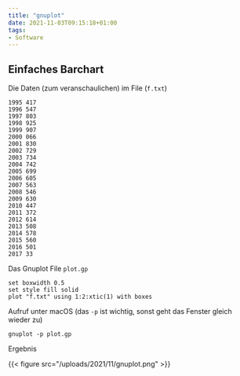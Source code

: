 ```yaml
---
title: "gnuplot"
date: 2021-11-03T09:15:18+01:00
tags:
- Software
---
```


<!--more-->

## Einfaches Barchart

Die Daten (zum veranschaulichen) im File (`f.txt`)

```
1995 417
1996 547
1997 803
1998 925
1999 907
2000 066
2001 830
2002 729
2003 734
2004 742
2005 699
2006 605
2007 563
2008 546
2009 630
2010 447
2011 372
2012 614
2013 508
2014 578
2015 560
2016 501
2017 33
```

Das Gnuplot File `plot.gp`

```
set boxwidth 0.5
set style fill solid
plot "f.txt" using 1:2:xtic(1) with boxes
```

Aufruf unter macOS (das `-p` ist wichtig, sonst geht das Fenster gleich
wieder zu)

```
gnuplot -p plot.gp
```

Ergebnis

{{< figure src="/uploads/2021/11/gnuplot.png" >}}
